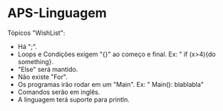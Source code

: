 # APS-Linguagem
Tópicos "WishList":
  - Há ";".
  - Loops e Condições exigem "{}" ao começo e final. Ex: " if (x>4){do something}.
  - "Else" será mantido.
  - Não existe "For".
  - Os programas irão rodar em um "Main". Ex: " Main(): blablabla"
  - Comandos serão em inglês.
  - A linguagem terá suporte para println.
